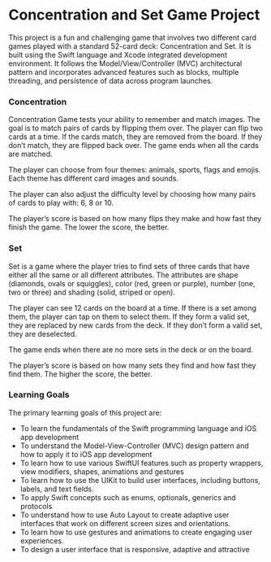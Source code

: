 # Concentration and Set Game Project
This project is a fun and challenging game that involves two different card games played with a standard 52-card deck: Concentration and Set. It is built using the Swift language and Xcode integrated development environment. It follows the Model/View/Controller (MVC) architectural pattern and incorporates advanced features such as blocks, multiple threading, and persistence of data across program launches.

<h3>Concentration</h3>
Concentration Game tests your ability to remember and match images. The goal is to match pairs of cards by flipping them over. The player can flip two cards at a time. If the cards match, they are removed from the board. If they don’t match, they are flipped back over. The game ends when all the cards are matched.

The player can choose from four themes: animals, sports, flags and emojis. Each theme has different card images and sounds.

The player can also adjust the difficulty level by choosing how many pairs of cards to play with: 6, 8 or 10.

The player’s score is based on how many flips they make and how fast they finish the game. The lower the score, the better.

<h3>Set</h3>
Set is a game where the player tries to find sets of three cards that have either all the same or all different attributes. The attributes are shape (diamonds, ovals or squiggles), color (red, green or purple), number (one, two or three) and shading (solid, striped or open).

The player can see 12 cards on the board at a time. If there is a set among them, the player can tap on them to select them. If they form a valid set, they are replaced by new cards from the deck. If they don’t form a valid set, they are deselected.

The game ends when there are no more sets in the deck or on the board.

The player’s score is based on how many sets they find and how fast they find them. The higher the score, the better.

<h3>Learning Goals</h3>
The primary learning goals of this project are:

* To learn the fundamentals of the Swift programming language and iOS app development
* To understand the Model-View-Controller (MVC) design pattern and how to apply it to iOS app development
* To learn how to use various SwiftUI features such as property wrappers, view modifiers, shapes, animations and gestures
* To learn how to use the UIKit to build user interfaces, including buttons, labels, and text fields.
* To apply Swift concepts such as enums, optionals, generics and protocols
* To understand how to use Auto Layout to create adaptive user interfaces that work on different screen sizes and orientations.
* To learn how to use gestures and animations to create engaging user experiences.
* To design a user interface that is responsive, adaptive and attractive
